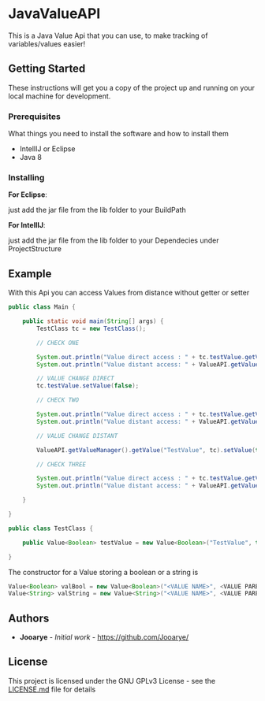 # JavaValueAPI


This is a Java Value Api that you can use, to make tracking of variables/values easier!

## Getting Started

These instructions will get you a copy of the project up and running on your local machine for development.

### Prerequisites

What things you need to install the software and how to install them

* IntellIJ or Eclipse
* Java 8

### Installing

**For Eclipse**:

just add the jar file from the lib folder to your BuildPath

**For IntellIJ**:

just add the jar file from the lib folder to your Dependecies under ProjectStructure

## Example

With this Api you can access Values from distance without getter or setter

```java
public class Main {

	public static void main(String[] args) {
		TestClass tc = new TestClass();

		// CHECK ONE

		System.out.println("Value direct access : " + tc.testValue.getValue()); // Should return true
		System.out.println("Value distant access: " + ValueAPI.getValueManager().getValue("TestValue", tc).getValue()); // Should also return true

		// VALUE CHANGE DIRECT
		tc.testValue.setValue(false);

		// CHECK TWO

		System.out.println("Value direct access : " + tc.testValue.getValue()); // Should return false
		System.out.println("Value distant access: " + ValueAPI.getValueManager().getValue("TestValue", tc).getValue()); // Should also return false

		// VALUE CHANGE DISTANT

		ValueAPI.getValueManager().getValue("TestValue", tc).setValue(true);

		// CHECK THREE

		System.out.println("Value direct access : " + tc.testValue.getValue()); // Should again return true
		System.out.println("Value distant access: " + ValueAPI.getValueManager().getValue("TestValue", tc).getValue()); // Should also return true

	}

}

```

```java
public class TestClass {

	public Value<Boolean> testValue = new Value<Boolean>("TestValue", this, true);

}
```

The constructor for a Value storing a boolean or a string is

```java
Value<Boolean> valBool = new Value<Boolean>("<VALUE NAME>", <VALUE PARENT>, <VALUE TYPE BOOLEAN>);
Value<String> valString = new Value<String>("<VALUE NAME>", <VALUE PARENT>, <VALUE TYPE STRING>);
```

## Authors

* **Jooarye** - *Initial work* - https://github.com/Jooarye/

## License

This project is licensed under the GNU GPLv3 License - see the [LICENSE.md](LICENSE.md) file for details